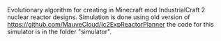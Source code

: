 Evolutionary algorithm for creating in Minecraft mod IndustrialCraft 2 nuclear reactor designs. Simulation is done using old version of https://github.com/MauveCloud/Ic2ExpReactorPlanner the code for this simulator is in the folder "simulator".